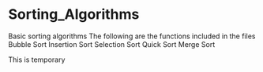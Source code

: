 # Sorting_Algorithms
Basic sorting algorithms
The following are the functions included in the files
Bubble Sort
Insertion Sort
Selection Sort
Quick Sort
Merge Sort

This is temporary
